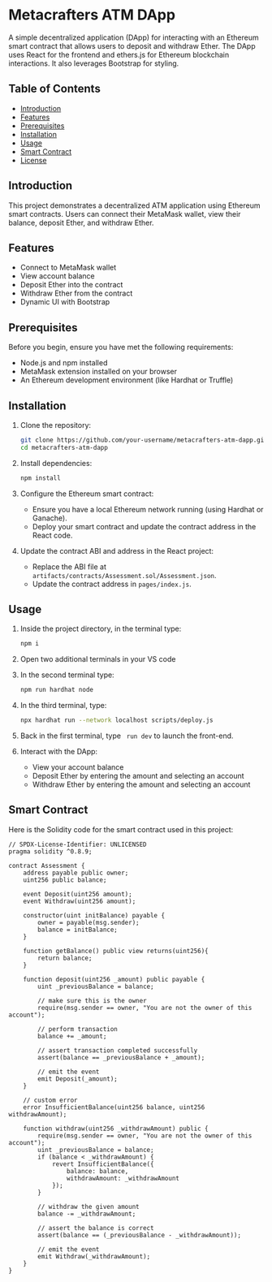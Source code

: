 # Metacrafters ATM DApp

A simple decentralized application (DApp) for interacting with an Ethereum smart contract that allows users to deposit and withdraw Ether. The DApp uses React for the frontend and ethers.js for Ethereum blockchain interactions. It also leverages Bootstrap for styling.

## Table of Contents

- [Introduction](#introduction)
- [Features](#features)
- [Prerequisites](#prerequisites)
- [Installation](#installation)
- [Usage](#usage)
- [Smart Contract](#smart-contract)
- [License](#license)

## Introduction

This project demonstrates a decentralized ATM application using Ethereum smart contracts. Users can connect their MetaMask wallet, view their balance, deposit Ether, and withdraw Ether.

## Features

- Connect to MetaMask wallet
- View account balance
- Deposit Ether into the contract
- Withdraw Ether from the contract
- Dynamic UI with Bootstrap

## Prerequisites

Before you begin, ensure you have met the following requirements:

- Node.js and npm installed
- MetaMask extension installed on your browser
- An Ethereum development environment (like Hardhat or Truffle)

## Installation

1. Clone the repository:

    ```bash
    git clone https://github.com/your-username/metacrafters-atm-dapp.git
    cd metacrafters-atm-dapp
    ```

2. Install dependencies:

    ```bash
    npm install
    ```

3. Configure the Ethereum smart contract:

    - Ensure you have a local Ethereum network running (using Hardhat or Ganache).
    - Deploy your smart contract and update the contract address in the React code.

4. Update the contract ABI and address in the React project:

    - Replace the ABI file at `artifacts/contracts/Assessment.sol/Assessment.json`.
    - Update the contract address in `pages/index.js`.

## Usage
1. Inside the project directory, in the terminal type:
    ```bash
    npm i
    ```

2. Open two additional terminals in your VS code

3. In the second terminal type:
   ```bash
   npm run hardhat node
   ```

4. In the third terminal, type:
   ```bash
   npx hardhat run --network localhost scripts/deploy.js
   ```

5. Back in the first terminal, type ```
                 run dev```
            to launch the front-end.

6. Interact with the DApp:
    - View your account balance
    - Deposit Ether by entering the amount and selecting an account
    - Withdraw Ether by entering the amount and selecting an account

## Smart Contract

Here is the Solidity code for the smart contract used in this project:

```solidity
// SPDX-License-Identifier: UNLICENSED
pragma solidity ^0.8.9;

contract Assessment {
    address payable public owner;
    uint256 public balance;

    event Deposit(uint256 amount);
    event Withdraw(uint256 amount);

    constructor(uint initBalance) payable {
        owner = payable(msg.sender);
        balance = initBalance;
    }

    function getBalance() public view returns(uint256){
        return balance;
    }

    function deposit(uint256 _amount) public payable {
        uint _previousBalance = balance;

        // make sure this is the owner
        require(msg.sender == owner, "You are not the owner of this account");

        // perform transaction
        balance += _amount;

        // assert transaction completed successfully
        assert(balance == _previousBalance + _amount);

        // emit the event
        emit Deposit(_amount);
    }

    // custom error
    error InsufficientBalance(uint256 balance, uint256 withdrawAmount);

    function withdraw(uint256 _withdrawAmount) public {
        require(msg.sender == owner, "You are not the owner of this account");
        uint _previousBalance = balance;
        if (balance < _withdrawAmount) {
            revert InsufficientBalance({
                balance: balance,
                withdrawAmount: _withdrawAmount
            });
        }

        // withdraw the given amount
        balance -= _withdrawAmount;

        // assert the balance is correct
        assert(balance == (_previousBalance - _withdrawAmount));

        // emit the event
        emit Withdraw(_withdrawAmount);
    }
}

